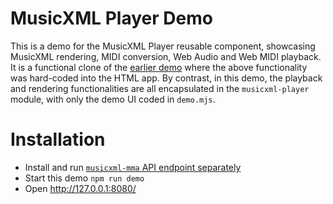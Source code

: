 MusicXML Player Demo
====================

This is a demo for the MusicXML Player reusable component, showcasing MusicXML rendering, MIDI conversion, Web Audio and Web MIDI playback. It is a functional clone of the [earlier demo](https://github.com/infojunkie/ireal-musicxml/tree/main/demo/web) where the above functionality was hard-coded into the HTML app. By contrast, in this demo, the playback and rendering functionalities are all encapsulated in the `musicxml-player` module, with only the demo UI coded in `demo.mjs`.

# Installation
- Install and run [`musicxml-mma` API endpoint separately](https://github.com/infojunkie/musicxml-mma#installation)
- Start this demo `npm run demo`
- Open http://127.0.0.1:8080/
